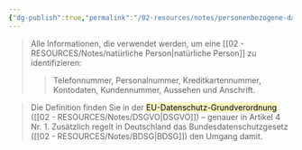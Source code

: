 ```yaml
---
{"dg-publish":true,"permalink":"/02-resources/notes/personenbezogene-daten/","tags":["GFN/prüfungsrelevant/AP1","it-sicherheit"],"noteIcon":"","updated":"2025-09-05T10:12:31.157+02:00"}
---
```


>Alle Informationen, die verwendet werden, um eine [[02 - RESOURCES/Notes/natürliche Person\|natürliche Person]] zu identifizieren:  
>>Telefonnummer, Personalnummer, Kreditkartennummer, Kontodaten, Kundennummer, Aussehen und Anschrift.

>Die Definition finden Sie in der <mark style="background: #FFF3A3A6;">EU-Datenschutz-Grundverordnung </mark>([[02 - RESOURCES/Notes/DSGVO\|DSGVO]]) – genauer in Artikel 4 Nr. 1. Zusätzlich regelt in Deutschland das Bundesdatenschutzgesetz ([[02 - RESOURCES/Notes/BDSG\|BDSG]]) den Umgang damit.
